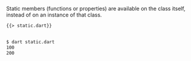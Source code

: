 <!--
title: Static
-->

Static members (functions or properties) are available on
the class itself, instead of on an instance of that class.

<pre>
<code class="hljs dart">{{> static.dart}}
</code>
</pre>

```bash
$ dart static.dart
100
200
```
